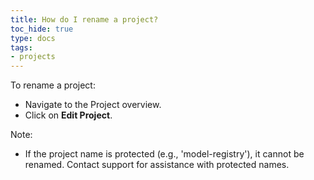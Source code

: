 ```yaml
---
title: How do I rename a project?
toc_hide: true
type: docs
tags:
- projects
---
```

To rename a project:

- Navigate to the Project overview.
- Click on **Edit Project**.

Note:

- If the project name is protected (e.g., 'model-registry'), it cannot be renamed. Contact support for assistance with protected names.    